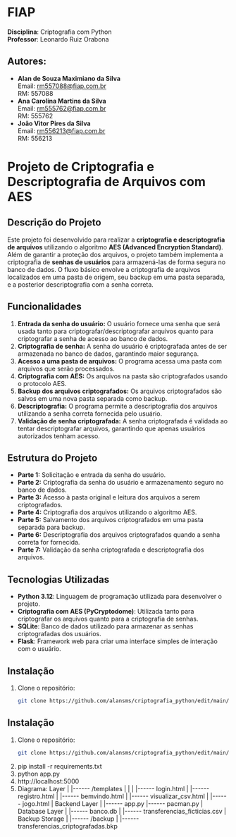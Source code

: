 # FIAP
**Disciplina**: Criptografia com Python  
**Professor**: Leonardo Ruiz Orabona

## Autores:
- **Alan de Souza Maximiano da Silva**  
  Email: rm557088@fiap.com.br  
  RM: 557088
- **Ana Carolina Martins da Silva**  
  Email: rm555762@fiap.com.br  
  RM: 555762
- **João Vitor Pires da Silva**  
  Email: rm556213@fiap.com.br  
  RM: 556213

# Projeto de Criptografia e Descriptografia de Arquivos com AES

## Descrição do Projeto

Este projeto foi desenvolvido para realizar a **criptografia e descriptografia de arquivos** utilizando o algoritmo **AES (Advanced Encryption Standard)**. Além de garantir a proteção dos arquivos, o projeto também implementa a criptografia de **senhas de usuários** para armazená-las de forma segura no banco de dados. O fluxo básico envolve a criptografia de arquivos localizados em uma pasta de origem, seu backup em uma pasta separada, e a posterior descriptografia com a senha correta.

## Funcionalidades

1. **Entrada da senha do usuário:** O usuário fornece uma senha que será usada tanto para criptografar/descriptografar arquivos quanto para criptografar a senha de acesso ao banco de dados.
2. **Criptografia de senha:** A senha do usuário é criptografada antes de ser armazenada no banco de dados, garantindo maior segurança.
3. **Acesso a uma pasta de arquivos:** O programa acessa uma pasta com arquivos que serão processados.
4. **Criptografia com AES:** Os arquivos na pasta são criptografados usando o protocolo AES.
5. **Backup dos arquivos criptografados:** Os arquivos criptografados são salvos em uma nova pasta separada como backup.
6. **Descriptografia:** O programa permite a descriptografia dos arquivos utilizando a senha correta fornecida pelo usuário.
7. **Validação de senha criptografada:** A senha criptografada é validada ao tentar descriptografar arquivos, garantindo que apenas usuários autorizados tenham acesso.

## Estrutura do Projeto

- **Parte 1:** Solicitação e entrada da senha do usuário.
- **Parte 2:** Criptografia da senha do usuário e armazenamento seguro no banco de dados.
- **Parte 3:** Acesso à pasta original e leitura dos arquivos a serem criptografados.
- **Parte 4:** Criptografia dos arquivos utilizando o algoritmo AES.
- **Parte 5:** Salvamento dos arquivos criptografados em uma pasta separada para backup.
- **Parte 6:** Descriptografia dos arquivos criptografados quando a senha correta for fornecida.
- **Parte 7:** Validação da senha criptografada e descriptografia dos arquivos.

## Tecnologias Utilizadas

- **Python 3.12**: Linguagem de programação utilizada para desenvolver o projeto.
- **Criptografia com AES (PyCryptodome)**: Utilizada tanto para criptografar os arquivos quanto para a criptografia de senhas.
- **SQLite**: Banco de dados utilizado para armazenar as senhas criptografadas dos usuários.
- **Flask**: Framework web para criar uma interface simples de interação com o usuário.

## Instalação

1. Clone o repositório:
   ```bash
   git clone https://github.com/alansms/criptografia_python/edit/main/README.md

## Instalação

1. Clone o repositório:
   ```bash
   git clone https://github.com/alansms/criptografia_python/edit/main/README.md
2. pip install -r requirements.txt
3. python app.py
4. http://localhost:5000
5. Diagrama:
  Layer
    |
    |------ /templates
    |           |
    |           |------ login.html
    |           |------ registro.html
    |           |------ bemvindo.html
    |           |------ visualizar_csv.html
    |           |------ jogo.html
    |
Backend Layer
    |
    |------ app.py
    |------ pacman.py
    |
Database Layer
    |
    |------ banco.db
    |
    |------ transferencias_ficticias.csv
    |
Backup Storage
    |
    |------ /backup
                |
                |------ transferencias_criptografadas.bkp


   
